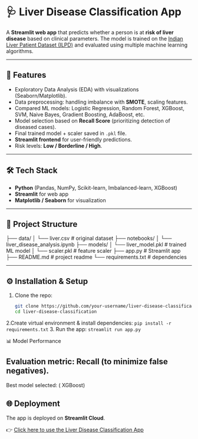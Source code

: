 # 🩺 Liver Disease Classification App  

A **Streamlit web app** that predicts whether a person is at **risk of liver disease** based on clinical parameters. The model is trained on the [Indian Liver Patient Dataset (ILPD)](https://archive.ics.uci.edu/dataset/60/indian+liver+patient+dataset) and evaluated using multiple machine learning algorithms.  

---

## 🚀 Features
- Exploratory Data Analysis (EDA) with visualizations (Seaborn/Matplotlib).  
- Data preprocessing: handling imbalance with **SMOTE**, scaling features.  
- Compared ML models: Logistic Regression, Random Forest, XGBoost, SVM, Naive Bayes, Gradient Boosting, AdaBoost, etc.  
- Model selection based on **Recall Score** (prioritizing detection of diseased cases).  
- Final trained model + scaler saved in `.pkl` file.  
- **Streamlit frontend** for user-friendly predictions.  
- Risk levels: **Low / Borderline / High**.  

---

## 🛠️ Tech Stack
- **Python** (Pandas, NumPy, Scikit-learn, Imbalanced-learn, XGBoost)  
- **Streamlit** for web app  
- **Matplotlib / Seaborn** for visualization  

---

## 📂 Project Structure
├── data/
│ └── liver.csv # original dataset
├── notebooks/
│ └── liver_disease_analysis.ipynb
├── models/
│ └── liver_model.pkl # trained ML model
│ └── scaler.pkl # feature scaler
├── app.py # Streamlit app
├── README.md # project readme
└── requirements.txt # dependencies

---

## ⚙️ Installation & Setup
1. Clone the repo:
   ```bash
   git clone https://github.com/your-username/liver-disease-classification.git
   cd liver-disease-classification

2.Create virtual environment & install dependencies:
  ```pip install -r requirements.txt```
3. Run the app:
  ```streamlit run app.py```

📊 Model Performance

## Evaluation metric: Recall (to minimize false negatives).

Best model selected: ( XGBoost)

## 🌐 Deployment
The app is deployed on **Streamlit Cloud**.  

👉 [Click here to use the Liver Disease Classification App](https://liver-disease-classification-hbk5r7cxhzchcphqx4xvmp.streamlit.app)
